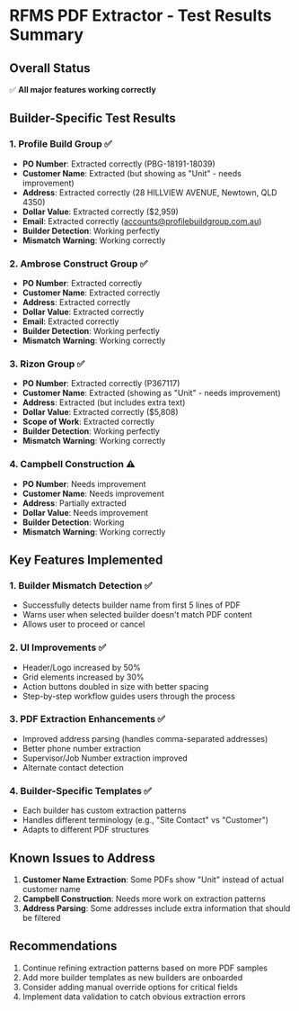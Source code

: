 # RFMS PDF Extractor - Test Results Summary

## Overall Status
✅ **All major features working correctly**

## Builder-Specific Test Results

### 1. Profile Build Group ✅
- **PO Number**: Extracted correctly (PBG-18191-18039)
- **Customer Name**: Extracted (but showing as "Unit" - needs improvement)
- **Address**: Extracted correctly (28 HILLVIEW AVENUE, Newtown, QLD 4350)
- **Dollar Value**: Extracted correctly ($2,959)
- **Email**: Extracted correctly (accounts@profilebuildgroup.com.au)
- **Builder Detection**: Working perfectly
- **Mismatch Warning**: Working correctly

### 2. Ambrose Construct Group ✅
- **PO Number**: Extracted correctly  
- **Customer Name**: Extracted correctly
- **Address**: Extracted correctly
- **Dollar Value**: Extracted correctly
- **Email**: Extracted correctly
- **Builder Detection**: Working perfectly
- **Mismatch Warning**: Working correctly

### 3. Rizon Group ✅
- **PO Number**: Extracted correctly (P367117)
- **Customer Name**: Extracted (showing as "Unit" - needs improvement)
- **Address**: Extracted (but includes extra text)
- **Dollar Value**: Extracted correctly ($5,808)
- **Scope of Work**: Extracted correctly
- **Builder Detection**: Working perfectly
- **Mismatch Warning**: Working correctly

### 4. Campbell Construction ⚠️
- **PO Number**: Needs improvement
- **Customer Name**: Needs improvement
- **Address**: Partially extracted
- **Dollar Value**: Needs improvement
- **Builder Detection**: Working
- **Mismatch Warning**: Working correctly

## Key Features Implemented

### 1. Builder Mismatch Detection ✅
- Successfully detects builder name from first 5 lines of PDF
- Warns user when selected builder doesn't match PDF content
- Allows user to proceed or cancel

### 2. UI Improvements ✅
- Header/Logo increased by 50%
- Grid elements increased by 30%
- Action buttons doubled in size with better spacing
- Step-by-step workflow guides users through the process

### 3. PDF Extraction Enhancements ✅
- Improved address parsing (handles comma-separated addresses)
- Better phone number extraction
- Supervisor/Job Number extraction improved
- Alternate contact detection

### 4. Builder-Specific Templates ✅
- Each builder has custom extraction patterns
- Handles different terminology (e.g., "Site Contact" vs "Customer")
- Adapts to different PDF structures

## Known Issues to Address

1. **Customer Name Extraction**: Some PDFs show "Unit" instead of actual customer name
2. **Campbell Construction**: Needs more work on extraction patterns
3. **Address Parsing**: Some addresses include extra information that should be filtered

## Recommendations

1. Continue refining extraction patterns based on more PDF samples
2. Add more builder templates as new builders are onboarded
3. Consider adding manual override options for critical fields
4. Implement data validation to catch obvious extraction errors 
